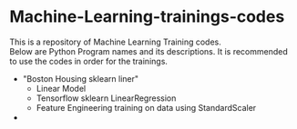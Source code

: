 # Machine-Learning-trainings-codes
This is a repository of Machine Learning Training codes. <br>
Below are Python Program names and its descriptions. It is recommended to use the codes in order for the trainings. 
- "Boston Housing sklearn liner"
    - Linear Model
    - Tensorflow sklearn LinearRegression
    - Feature Engineering training on data using StandardScaler
- 
